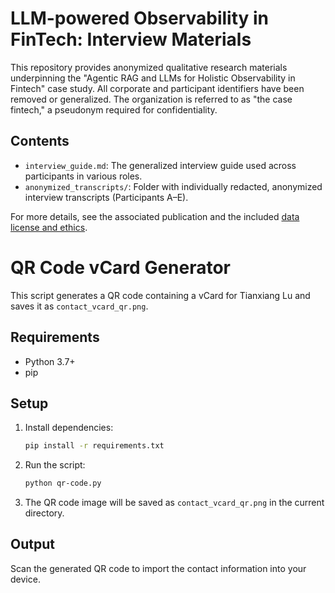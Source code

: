 # LLM-powered Observability in FinTech: Interview Materials

This repository provides anonymized qualitative research materials underpinning the "Agentic RAG and LLMs for Holistic Observability in Fintech" case study. 
All corporate and participant identifiers have been removed or generalized. The organization is referred to as "the case fintech," a pseudonym required for confidentiality.

## Contents

- `interview_guide.md`: The generalized interview guide used across participants in various roles.
- `anonymized_transcripts/`: Folder with individually redacted, anonymized interview transcripts (Participants A–E).

For more details, see the associated publication and the included [data license and ethics](./LICENSE.md).

# QR Code vCard Generator

This script generates a QR code containing a vCard for Tianxiang Lu and saves it as `contact_vcard_qr.png`.

## Requirements

- Python 3.7+
- pip

## Setup

1. Install dependencies:

    ```sh
    pip install -r requirements.txt
    ```

2. Run the script:

    ```sh
    python qr-code.py
    ```

3. The QR code image will be saved as `contact_vcard_qr.png` in the current directory.

## Output

Scan the generated QR code to import the contact information into your device.
